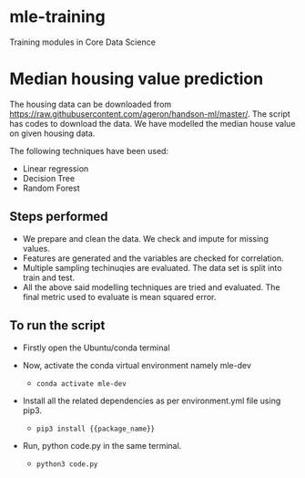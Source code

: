 # mle-training
Training modules in Core Data Science

# Median housing value prediction

The housing data can be downloaded from https://raw.githubusercontent.com/ageron/handson-ml/master/. The script has codes to download the data. We have modelled the median house value on given housing data. 

The following techniques have been used: 

 - Linear regression
 - Decision Tree
 - Random Forest

## Steps performed
 - We prepare and clean the data. We check and impute for missing values.
 - Features are generated and the variables are checked for correlation.
 - Multiple sampling techinuqies are evaluated. The data set is split into train and test.
 - All the above said modelling techniques are tried and evaluated. The final metric used to evaluate is mean squared error.

## To run the script
- Firstly open the Ubuntu/conda terminal 
- Now, activate the conda virtual environment namely mle-dev 
  
  - `conda activate mle-dev`

- Install all the related dependencies as per environment.yml file using pip3.
  - `pip3 install {{package_name}}`

- Run, python code.py in the same terminal. 
  - `python3 code.py`
